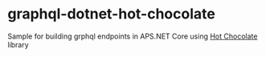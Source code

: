 # graphql-dotnet-hot-chocolate
Sample for building grphql endpoints in APS.NET Core using [Hot Chocolate](https://github.com/ChilliCream/graphql-platform) library
